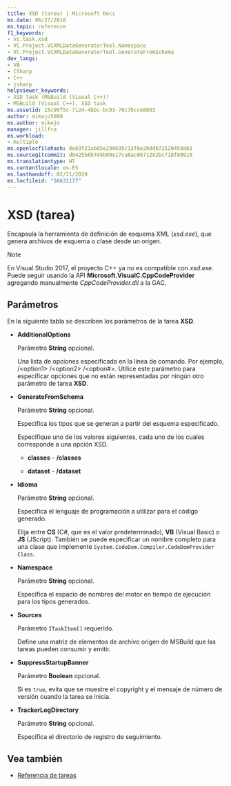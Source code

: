 ```yaml
---
title: XSD (tarea) | Microsoft Docs
ms.date: 06/27/2018
ms.topic: reference
f1_keywords:
- vc.task.xsd
- VC.Project.VCXMLDataGeneratorTool.Namespace
- VC.Project.VCXMLDataGeneratorTool.GenerateFromSchema
dev_langs:
- VB
- CSharp
- C++
- jsharp
helpviewer_keywords:
- XSD task (MSBuild (Visual C++))
- MSBuild (Visual C++), XSD task
ms.assetid: 15c99f5c-7124-4bbc-bc03-70c7bcce8893
author: mikejo5000
ms.author: mikejo
manager: jillfra
ms.workload:
- multiple
ms.openlocfilehash: 8e83f21ab05e298635c13f8e2bddb72520459ab1
ms.sourcegitcommit: d0425b6b7d4b99e17ca6ac0671282bc718f80910
ms.translationtype: HT
ms.contentlocale: es-ES
ms.lasthandoff: 02/21/2019
ms.locfileid: "56631177"
---
```

# <a name="xsd-task"></a>XSD (tarea)
Encapsula la herramienta de definición de esquema XML (*xsd.exe*), que genera archivos de esquema o clase desde un origen.

> [!NOTE]
> En Visual Studio 2017, el proyecto C++ ya no es compatible con *xsd.exe*. Puede seguir usando la API **Microsoft.VisualC.CppCodeProvider** agregando manualmente *CppCodeProvider.dll* a la GAC.

## <a name="parameters"></a>Parámetros
 En la siguiente tabla se describen los parámetros de la tarea **XSD**.

-   **AdditionalOptions**

     Parámetro **String** opcional.

     Una lista de opciones especificada en la línea de comando. Por ejemplo, /\<option1> /\<option2> /\<option#>. Utilice este parámetro para especificar opciones que no están representadas por ningún otro parámetro de tarea **XSD**.

-   **GenerateFromSchema**

     Parámetro **String** opcional.

     Especifica los tipos que se generan a partir del esquema especificado.

     Especifique uno de los valores siguientes, cada uno de los cuales corresponde a una opción XSD.

    -   **classes** - **/classes**

    -   **dataset** - **/dataset**

-   **Idioma**

     Parámetro **String** opcional.

     Especifica el lenguaje de programación a utilizar para el código generado.

     Elija entre **CS** (C#, que es el valor predeterminado), **VB** (Visual Basic) o **JS** (JScript). También se puede especificar un nombre completo para una clase que implemente `System.CodeDom.Compiler.CodeDomProvider Class`.

-   **Namespace**

     Parámetro **String** opcional.

     Especifica el espacio de nombres del motor en tiempo de ejecución para los tipos generados.

-   **Sources**

     Parámetro `ITaskItem[]` requerido.

     Define una matriz de elementos de archivo origen de MSBuild que las tareas pueden consumir y emitir.

-   **SuppressStartupBanner**

     Parámetro **Boolean** opcional.

     Si es `true`, evita que se muestre el copyright y el mensaje de número de versión cuando la tarea se inicia. 

-   **TrackerLogDirectory**

     Parámetro **String** opcional.

     Especifica el directorio de registro de seguimiento.

## <a name="see-also"></a>Vea también
- [Referencia de tareas](../msbuild/msbuild-task-reference.md)